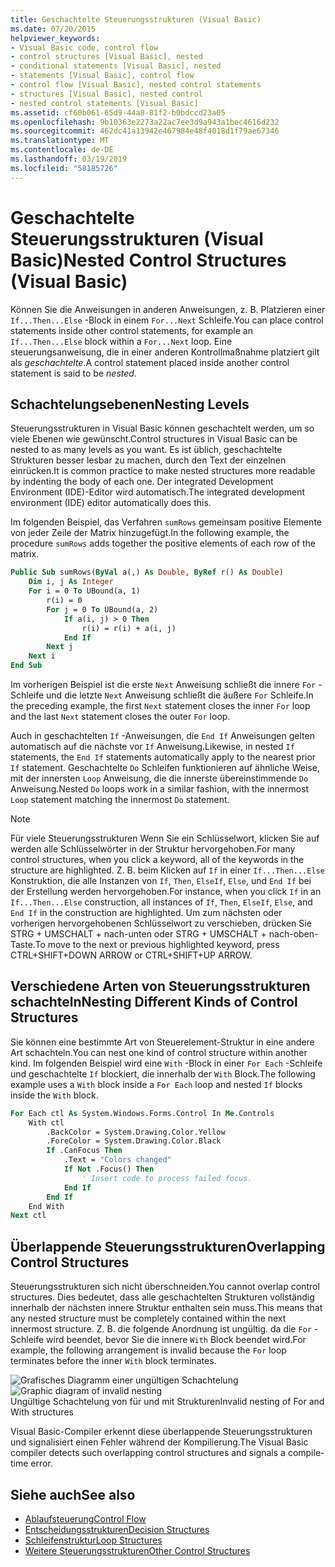 ```yaml
---
title: Geschachtelte Steuerungsstrukturen (Visual Basic)
ms.date: 07/20/2015
helpviewer_keywords:
- Visual Basic code, control flow
- control structures [Visual Basic], nested
- conditional statements [Visual Basic], nested
- statements [Visual Basic], control flow
- control flow [Visual Basic], nested control statements
- structures [Visual Basic], nested control
- nested control statements [Visual Basic]
ms.assetid: cf60b061-65d9-44a8-81f2-b0bdccd23a05
ms.openlocfilehash: 9b10363e2273a22ac7ee3d9a943a1bec4616d232
ms.sourcegitcommit: 462dc41a13942e467984e48f4018d1f79ae67346
ms.translationtype: MT
ms.contentlocale: de-DE
ms.lasthandoff: 03/19/2019
ms.locfileid: "58185726"
---
```

# <a name="nested-control-structures-visual-basic"></a><span data-ttu-id="87344-102">Geschachtelte Steuerungsstrukturen (Visual Basic)</span><span class="sxs-lookup"><span data-stu-id="87344-102">Nested Control Structures (Visual Basic)</span></span>
<span data-ttu-id="87344-103">Können Sie die Anweisungen in anderen Anweisungen, z. B. Platzieren einer `If...Then...Else` -Block in einem `For...Next` Schleife.</span><span class="sxs-lookup"><span data-stu-id="87344-103">You can place control statements inside other control statements, for example an `If...Then...Else` block within a `For...Next` loop.</span></span> <span data-ttu-id="87344-104">Eine steuerungsanweisung, die in einer anderen Kontrollmaßnahme platziert gilt als *geschachtelte*.</span><span class="sxs-lookup"><span data-stu-id="87344-104">A control statement placed inside another control statement is said to be *nested*.</span></span>  
  
## <a name="nesting-levels"></a><span data-ttu-id="87344-105">Schachtelungsebenen</span><span class="sxs-lookup"><span data-stu-id="87344-105">Nesting Levels</span></span>  
 <span data-ttu-id="87344-106">Steuerungsstrukturen in Visual Basic können geschachtelt werden, um so viele Ebenen wie gewünscht.</span><span class="sxs-lookup"><span data-stu-id="87344-106">Control structures in Visual Basic can be nested to as many levels as you want.</span></span> <span data-ttu-id="87344-107">Es ist üblich, geschachtelte Strukturen besser lesbar zu machen, durch den Text der einzelnen einrücken.</span><span class="sxs-lookup"><span data-stu-id="87344-107">It is common practice to make nested structures more readable by indenting the body of each one.</span></span> <span data-ttu-id="87344-108">Der integrated Development Environment (IDE)-Editor wird automatisch.</span><span class="sxs-lookup"><span data-stu-id="87344-108">The integrated development environment (IDE) editor automatically does this.</span></span>  
  
 <span data-ttu-id="87344-109">Im folgenden Beispiel, das Verfahren `sumRows` gemeinsam positive Elemente von jeder Zeile der Matrix hinzugefügt.</span><span class="sxs-lookup"><span data-stu-id="87344-109">In the following example, the procedure `sumRows` adds together the positive elements of each row of the matrix.</span></span>  
  
```vb
Public Sub sumRows(ByVal a(,) As Double, ByRef r() As Double)  
    Dim i, j As Integer  
    For i = 0 To UBound(a, 1)  
        r(i) = 0  
        For j = 0 To UBound(a, 2)  
            If a(i, j) > 0 Then  
                r(i) = r(i) + a(i, j)  
            End If  
        Next j  
    Next i  
End Sub  
```  
  
 <span data-ttu-id="87344-110">Im vorherigen Beispiel ist die erste `Next` Anweisung schließt die innere `For` -Schleife und die letzte `Next` Anweisung schließt die äußere `For` Schleife.</span><span class="sxs-lookup"><span data-stu-id="87344-110">In the preceding example, the first `Next` statement closes the inner `For` loop and the last `Next` statement closes the outer `For` loop.</span></span>  
  
 <span data-ttu-id="87344-111">Auch in geschachtelten `If` -Anweisungen, die `End If` Anweisungen gelten automatisch auf die nächste vor `If` Anweisung.</span><span class="sxs-lookup"><span data-stu-id="87344-111">Likewise, in nested `If` statements, the `End If` statements automatically apply to the nearest prior `If` statement.</span></span> <span data-ttu-id="87344-112">Geschachtelte `Do` Schleifen funktionieren auf ähnliche Weise, mit der innersten `Loop` Anweisung, die die innerste übereinstimmende `Do` Anweisung.</span><span class="sxs-lookup"><span data-stu-id="87344-112">Nested `Do` loops work in a similar fashion, with the innermost `Loop` statement matching the innermost `Do` statement.</span></span>  
  
> [!NOTE]
>  <span data-ttu-id="87344-113">Für viele Steuerungsstrukturen Wenn Sie ein Schlüsselwort, klicken Sie auf werden alle Schlüsselwörter in der Struktur hervorgehoben.</span><span class="sxs-lookup"><span data-stu-id="87344-113">For many control structures, when you click a keyword, all of the keywords in the structure are highlighted.</span></span> <span data-ttu-id="87344-114">Z. B. beim Klicken auf `If` in einer `If...Then...Else` Konstruktion, die alle Instanzen von `If`, `Then`, `ElseIf`, `Else`, und `End If` bei der Erstellung werden hervorgehoben.</span><span class="sxs-lookup"><span data-stu-id="87344-114">For instance, when you click `If` in an `If...Then...Else` construction, all instances of `If`, `Then`, `ElseIf`, `Else`, and `End If` in the construction are highlighted.</span></span> <span data-ttu-id="87344-115">Um zum nächsten oder vorherigen hervorgehobenen Schlüsselwort zu verschieben, drücken Sie STRG + UMSCHALT + nach-unten oder STRG + UMSCHALT + nach-oben-Taste.</span><span class="sxs-lookup"><span data-stu-id="87344-115">To move to the next or previous highlighted keyword, press CTRL+SHIFT+DOWN ARROW or CTRL+SHIFT+UP ARROW.</span></span>  
  
## <a name="nesting-different-kinds-of-control-structures"></a><span data-ttu-id="87344-116">Verschiedene Arten von Steuerungsstrukturen schachteln</span><span class="sxs-lookup"><span data-stu-id="87344-116">Nesting Different Kinds of Control Structures</span></span>  
 <span data-ttu-id="87344-117">Sie können eine bestimmte Art von Steuerelement-Struktur in eine andere Art schachteln.</span><span class="sxs-lookup"><span data-stu-id="87344-117">You can nest one kind of control structure within another kind.</span></span> <span data-ttu-id="87344-118">Im folgenden Beispiel wird eine `With` -Block in einer `For Each` -Schleife und geschachtelte `If` blockiert, die innerhalb der `With` Block.</span><span class="sxs-lookup"><span data-stu-id="87344-118">The following example uses a `With` block inside a `For Each` loop and nested `If` blocks inside the `With` block.</span></span>  
  
```vb
For Each ctl As System.Windows.Forms.Control In Me.Controls  
    With ctl  
        .BackColor = System.Drawing.Color.Yellow  
        .ForeColor = System.Drawing.Color.Black  
        If .CanFocus Then  
            .Text = "Colors changed"  
            If Not .Focus() Then  
                ' Insert code to process failed focus.  
            End If  
        End If  
    End With  
Next ctl  
```  
  
## <a name="overlapping-control-structures"></a><span data-ttu-id="87344-119">Überlappende Steuerungsstrukturen</span><span class="sxs-lookup"><span data-stu-id="87344-119">Overlapping Control Structures</span></span>  
 <span data-ttu-id="87344-120">Steuerungsstrukturen sich nicht überschneiden.</span><span class="sxs-lookup"><span data-stu-id="87344-120">You cannot overlap control structures.</span></span> <span data-ttu-id="87344-121">Dies bedeutet, dass alle geschachtelten Strukturen vollständig innerhalb der nächsten innere Struktur enthalten sein muss.</span><span class="sxs-lookup"><span data-stu-id="87344-121">This means that any nested structure must be completely contained within the next innermost structure.</span></span> <span data-ttu-id="87344-122">Z. B. die folgende Anordnung ist ungültig. da die `For` -Schleife wird beendet, bevor Sie die innere `With` Block beendet wird.</span><span class="sxs-lookup"><span data-stu-id="87344-122">For example, the following arrangement is invalid because the `For` loop terminates before the inner `With` block terminates.</span></span>  
  
 <span data-ttu-id="87344-123">![Grafisches Diagramm einer ungültigen Schachtelung](../../../../visual-basic/programming-guide/language-features/control-flow/media/nestexampleinvalid.gif "NestExampleInvalid")</span><span class="sxs-lookup"><span data-stu-id="87344-123">![Graphic diagram of invalid nesting](../../../../visual-basic/programming-guide/language-features/control-flow/media/nestexampleinvalid.gif "NestExampleInvalid")</span></span>  
<span data-ttu-id="87344-124">Ungültige Schachtelung von für und mit Strukturen</span><span class="sxs-lookup"><span data-stu-id="87344-124">Invalid nesting of For and With structures</span></span>  
  
 <span data-ttu-id="87344-125">Visual Basic-Compiler erkennt diese überlappende Steuerungsstrukturen und signalisiert einen Fehler während der Kompilierung.</span><span class="sxs-lookup"><span data-stu-id="87344-125">The Visual Basic compiler detects such overlapping control structures and signals a compile-time error.</span></span>  
  
## <a name="see-also"></a><span data-ttu-id="87344-126">Siehe auch</span><span class="sxs-lookup"><span data-stu-id="87344-126">See also</span></span>
- [<span data-ttu-id="87344-127">Ablaufsteuerung</span><span class="sxs-lookup"><span data-stu-id="87344-127">Control Flow</span></span>](../../../../visual-basic/programming-guide/language-features/control-flow/index.md)
- [<span data-ttu-id="87344-128">Entscheidungsstrukturen</span><span class="sxs-lookup"><span data-stu-id="87344-128">Decision Structures</span></span>](../../../../visual-basic/programming-guide/language-features/control-flow/decision-structures.md)
- [<span data-ttu-id="87344-129">Schleifenstruktur</span><span class="sxs-lookup"><span data-stu-id="87344-129">Loop Structures</span></span>](../../../../visual-basic/programming-guide/language-features/control-flow/loop-structures.md)
- [<span data-ttu-id="87344-130">Weitere Steuerungsstrukturen</span><span class="sxs-lookup"><span data-stu-id="87344-130">Other Control Structures</span></span>](../../../../visual-basic/programming-guide/language-features/control-flow/other-control-structures.md)
